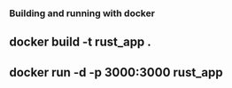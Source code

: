 ### Building and running with docker

##  docker build -t rust_app .

##  docker run -d -p 3000:3000 rust_app

